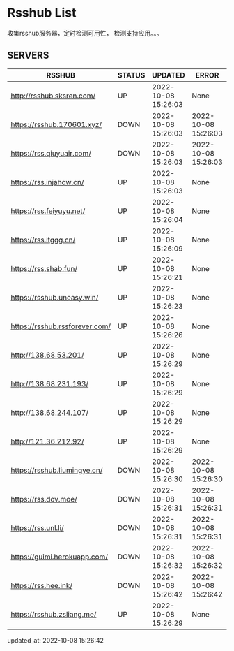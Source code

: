 # Rsshub List

收集rsshub服务器，定时检测可用性， 检测支持应用。。。


## SERVERS

|  RSSHUB   | STATUS  | UPDATED  | ERROR  | TWITTER |  
|  ----  | ----  | ----  | ----  | ---- |  
| http://rsshub.sksren.com/ | UP | 2022-10-08 15:26:03 | None |OK|  
| https://rsshub.170601.xyz/ | DOWN | 2022-10-08 15:26:03 | 2022-10-08 15:26:03 |  
| https://rss.qiuyuair.com/ | DOWN | 2022-10-08 15:26:03 | 2022-10-08 15:26:03 |  
| https://rss.injahow.cn/ | UP | 2022-10-08 15:26:03 | None ||  
| https://rss.feiyuyu.net/ | UP | 2022-10-08 15:26:04 | None ||  
| https://rss.itggg.cn/ | UP | 2022-10-08 15:26:09 | None ||  
| https://rss.shab.fun/ | UP | 2022-10-08 15:26:21 | None |OK|  
| https://rsshub.uneasy.win/ | UP | 2022-10-08 15:26:23 | None |OK|  
| https://rsshub.rssforever.com/ | UP | 2022-10-08 15:26:26 | None |OK|  
| http://138.68.53.201/ | UP | 2022-10-08 15:26:29 | None ||  
| http://138.68.231.193/ | UP | 2022-10-08 15:26:29 | None ||  
| http://138.68.244.107/ | UP | 2022-10-08 15:26:29 | None ||  
| http://121.36.212.92/ | UP | 2022-10-08 15:26:29 | None ||  
| https://rsshub.liumingye.cn/ | DOWN | 2022-10-08 15:26:30 | 2022-10-08 15:26:30 |  
| https://rss.dov.moe/ | DOWN | 2022-10-08 15:26:31 | 2022-10-08 15:26:31 |  
| https://rss.unl.li/ | DOWN | 2022-10-08 15:26:31 | 2022-10-08 15:26:31 |  
| https://guimi.herokuapp.com/ | DOWN | 2022-10-08 15:26:32 | 2022-10-08 15:26:32 |  
| https://rss.hee.ink/ | DOWN | 2022-10-08 15:26:42 | 2022-10-08 15:26:42 |  
| https://rsshub.zsliang.me/ | UP | 2022-10-08 15:26:29 | None |OK|  
  

updated_at: 2022-10-08 15:26:42  

